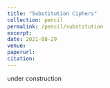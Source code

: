```yaml
---
title: "Substitution Ciphers"
collection: pencil
permalink: /pencil/substitution
excerpt:
date: 2021-08-29
venue: 
paperurl: 
citation: 
---
```


under construction
